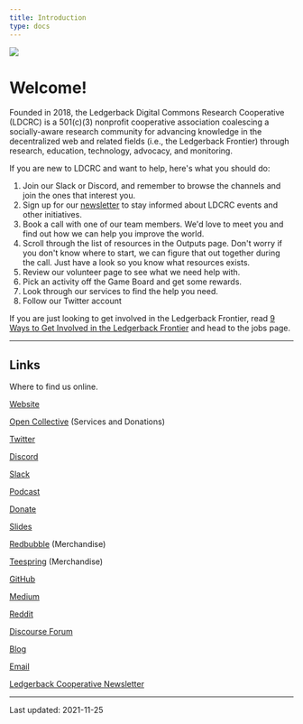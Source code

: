```yaml
---
title: Introduction
type: docs
---
```


![](favicon.png)


# **Welcome!**
Founded in 2018, the Ledgerback Digital Commons Research Cooperative (LDCRC) is a 501(c)(3) nonprofit cooperative association coalescing a socially-aware research community for advancing knowledge in the decentralized web and related fields (i.e., the Ledgerback Frontier) through research, education, technology, advocacy, and monitoring.

If you are new to LDCRC and want to help, here's what you should do:

1. Join our Slack or Discord, and remember to browse the channels and join the ones that interest you.
2. Sign up for our [newsletter](https://ledgerback.substack.com/) to stay informed about LDCRC events and other initiatives.
3. Book a call with one of our team members. We'd love to meet you and find out how we can help you improve the world.
4. Scroll through the list of resources in the Outputs page. Don't worry if you don't know where to start, we can figure that out together during the call. Just have a look so you know what resources exists.
5. Review our volunteer page to see what we need help with.
6. Pick an activity off the Game Board and get some rewards.
7. Look through our services to find the help you need.
8. Follow our Twitter account

If you are just looking to get involved in the Ledgerback Frontier, read [9 Ways to Get Involved in the Ledgerback Frontier](https://blog.ledgerback.coop/9-ways-to-get-invovled-in-the-lederback-frontier/) and head to the jobs page. 

---
## Links

Where to find us online.

[Website](https://www.ledgerback.coop/)

[Open Collective](https://opencollective.com/ledgerbackcoop) (Services and Donations)

[Twitter](https://twitter.com/ledgerback)

[Discord](https://discord.gg/t8AEb5s)

[Slack](https://join.slack.com/t/ledgerback/shared_invite/zt-6kef18dv-gqFTrvM9xvINkO~v5ltgYw)

[Podcast](https://anchor.fm/philomath-ledgerback)

[Donate](https://opencollective.com/ledgerbackcoop)

[Slides](https://speakerdeck.com/ledgerback)

[Redbubble](https://www.redbubble.com/people/ledgerback/shop) (Merchandise)

[Teespring](https://teespring.com/stores/ledgerback-store) (Merchandise)

[GitHub](https://github.com/Ledgerback)

[Medium](https://medium.com/@ledgerback)

[Reddit](https://old.reddit.com/r/ledgerback/)

[Discourse Forum](http://forum.ledgerback.coop)

[Blog](http://blog.ledgerback.coop)

[Email](mailto:ledgerback@gmail.com)

[Ledgerback Cooperative Newsletter](https://ledgerback.substack.com/)


---

Last updated: 2021-11-25



